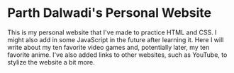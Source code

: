 # Parth Dalwadi's Personal Website
This is my personal website that I've made to practice HTML and CSS. I might also add in some JavaScript in the future after learning it.
Here I will write about my ten favorite video games and, potentially later, my ten favorite anime. I've also added links to other websites, such as YouTube, to stylize the website a bit more.
